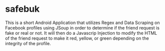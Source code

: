 # safebuk

This is a short Android Application that utilizes Regex and Data Scraping on Facebook profiles using JSoup in order to determine if the friend request is fake or real or not. It will then do a Javascrip Injection to modify the HTML of the friend request to make it red, yellow, or green depending on the integrity of the profile. 

